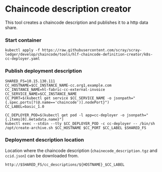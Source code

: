 # Chaincode description creator

This tool creates a chaincode description and publishes it to a http data share.

### Start container
```
kubectl apply -f https://raw.githubusercontent.com/scray/scray-ledger/develop/chaincode/tools/hlf-chaincode-definition-creator/k8s-cc-deployer.yaml
```

### Publish deployment description
```
SHARED_FS=10.15.130.111
CC_HOSTNAME=$CC_INSTANCE_NAME-cc.org1.example.com
CC_INSTANCE_NAME=hl-fabric-cc-external-invoice
CC_SERVICE_NAME=$CC_INSTANCE_NAME
CC_PORT=$(kubectl get service $CC_SERVICE_NAME -o jsonpath="{.spec.ports[?(@.name=='chaincode')].nodePort}")
CC_LABEL=basic_1.0

CC_DEPLOYER_POD=$(kubectl get pod -l app=cc-deployer -o jsonpath="{.items[0].metadata.name}")
kubectl exec --stdin --tty $CC_DEPLOYER_POD -c cc-deployer -- /bin/sh /opt/create-archive.sh $CC_HOSTNAME $CC_PORT $CC_LABEL $SHARED_FS
```

### Deployment description location
Location where the chaincode description (``chainecode_description.tgz`` and ``ccid.json``) can be downloaded from.  

``
http://$SHARED_FS/cc_descriptions/${HOSTNAME}_$CC_LABEL
``

